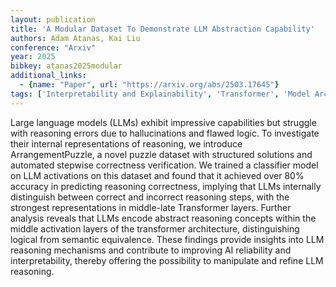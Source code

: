 ```yaml
---
layout: publication
title: 'A Modular Dataset To Demonstrate LLM Abstraction Capability'
authors: Adam Atanas, Kai Liu
conference: "Arxiv"
year: 2025
bibkey: atanas2025modular
additional_links:
  - {name: "Paper", url: "https://arxiv.org/abs/2503.17645"}
tags: ['Interpretability and Explainability', 'Transformer', 'Model Architecture', 'Pretraining Methods']
---
```

Large language models (LLMs) exhibit impressive capabilities but struggle
with reasoning errors due to hallucinations and flawed logic. To investigate
their internal representations of reasoning, we introduce ArrangementPuzzle, a
novel puzzle dataset with structured solutions and automated stepwise
correctness verification. We trained a classifier model on LLM activations on
this dataset and found that it achieved over 80% accuracy in predicting
reasoning correctness, implying that LLMs internally distinguish between
correct and incorrect reasoning steps, with the strongest representations in
middle-late Transformer layers. Further analysis reveals that LLMs encode
abstract reasoning concepts within the middle activation layers of the
transformer architecture, distinguishing logical from semantic equivalence.
These findings provide insights into LLM reasoning mechanisms and contribute to
improving AI reliability and interpretability, thereby offering the possibility
to manipulate and refine LLM reasoning.
